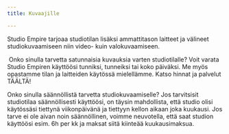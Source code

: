 ```yaml
---
title: Kuvaajille

---
```


Studio Empire tarjoaa studiotilan lisäksi ammattitason laitteet ja välineet studiokuvaamiseen niin video- kuin valokuvaamiseen.

​
Onko sinulla tarvetta satunnaisia kuvauksia varten studiotilalle? Voit varata Studio Empiren käyttöösi tunniksi, tunneiksi tai koko päiväksi. Me myös opastamme tilan ja laitteiden käytössä mielellämme.
​
Katso hinnat ja palvelut TÄÄLTÄ!
​

Onko sinulla säännöllistä tarvetta studiokuvaamiselle?
Jos tarvitsisit studiotilaa säännöllisesti käyttöösi, on täysin mahdollista, että studio olisi käytössäsi tiettynä viikonpäivänä ja tiettyyn kellon aikaan joka kuukausi. Jos tarve ei ole aivan noin säännöllinen, voimme neuvotella, että saat studion käyttöösi esim. 6h per kk ja maksat siitä kiinteää kuukausimaksua.
